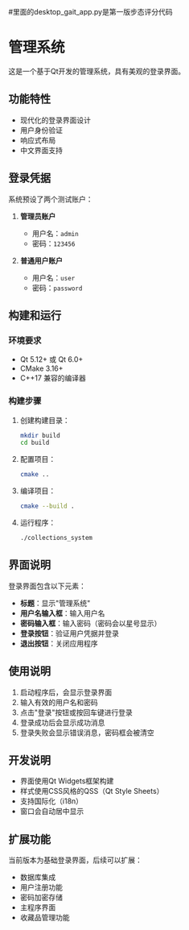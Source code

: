 #里面的desktop_gait_app.py是第一版步态评分代码


# 管理系统

这是一个基于Qt开发的管理系统，具有美观的登录界面。

## 功能特性

- 现代化的登录界面设计
- 用户身份验证
- 响应式布局
- 中文界面支持

## 登录凭据

系统预设了两个测试账户：

1. **管理员账户**
   - 用户名：`admin`
   - 密码：`123456`

2. **普通用户账户**
   - 用户名：`user`
   - 密码：`password`

## 构建和运行

### 环境要求

- Qt 5.12+ 或 Qt 6.0+
- CMake 3.16+
- C++17 兼容的编译器

### 构建步骤

1. 创建构建目录：
   ```bash
   mkdir build
   cd build
   ```

2. 配置项目：
   ```bash
   cmake ..
   ```

3. 编译项目：
   ```bash
   cmake --build .
   ```

4. 运行程序：
   ```bash
   ./collections_system
   ```

## 界面说明

登录界面包含以下元素：

- **标题**：显示"管理系统"
- **用户名输入框**：输入用户名
- **密码输入框**：输入密码（密码会以星号显示）
- **登录按钮**：验证用户凭据并登录
- **退出按钮**：关闭应用程序

## 使用说明

1. 启动程序后，会显示登录界面
2. 输入有效的用户名和密码
3. 点击"登录"按钮或按回车键进行登录
4. 登录成功后会显示成功消息
5. 登录失败会显示错误消息，密码框会被清空

## 开发说明

- 界面使用Qt Widgets框架构建
- 样式使用CSS风格的QSS（Qt Style Sheets）
- 支持国际化（i18n）
- 窗口会自动居中显示

## 扩展功能

当前版本为基础登录界面，后续可以扩展：

- 数据库集成
- 用户注册功能
- 密码加密存储
- 主程序界面
- 收藏品管理功能 
